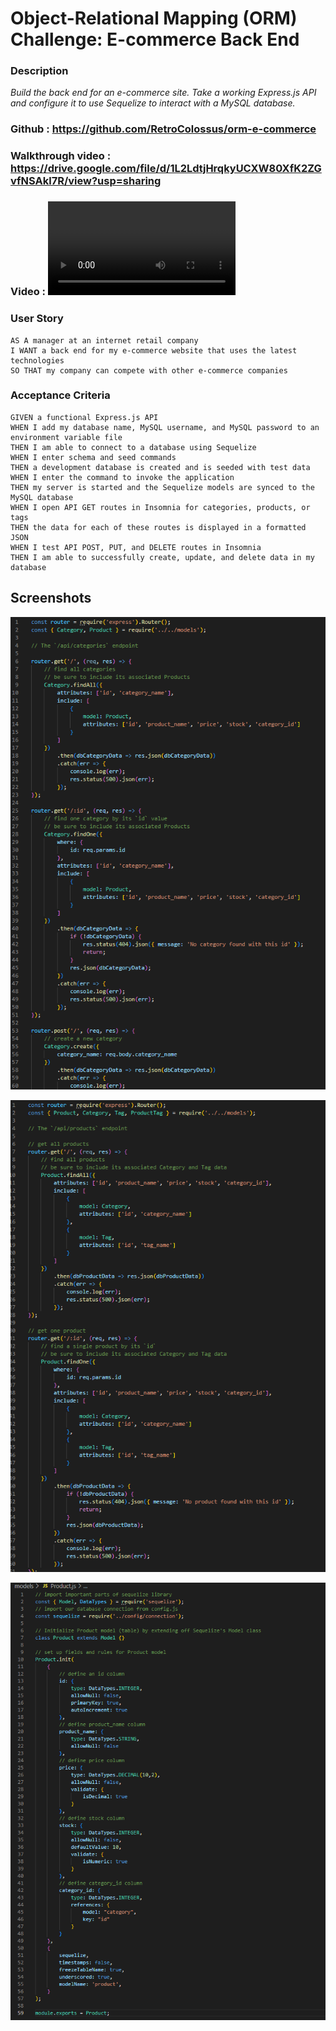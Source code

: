 # Object-Relational Mapping (ORM) Challenge: E-commerce Back End

### Description

*Build the back end for an e-commerce site. Take a working Express.js API and configure it to use Sequelize to interact with a MySQL database.*

### Github : https://github.com/RetroColossus/orm-e-commerce

### Walkthrough video : https://drive.google.com/file/d/1L2LdtjHrqkyUCXW80XfK2ZGvfNSAkl7R/view?usp=sharing

### Video : ![](/assets/video/ecommerce.mp4)

### User Story

```text
AS A manager at an internet retail company
I WANT a back end for my e-commerce website that uses the latest technologies
SO THAT my company can compete with other e-commerce companies
```

### Acceptance Criteria

```text
GIVEN a functional Express.js API
WHEN I add my database name, MySQL username, and MySQL password to an environment variable file
THEN I am able to connect to a database using Sequelize
WHEN I enter schema and seed commands
THEN a development database is created and is seeded with test data
WHEN I enter the command to invoke the application
THEN my server is started and the Sequelize models are synced to the MySQL database
WHEN I open API GET routes in Insomnia for categories, products, or tags
THEN the data for each of these routes is displayed in a formatted JSON
WHEN I test API POST, PUT, and DELETE routes in Insomnia
THEN I am able to successfully create, update, and delete data in my database
```

## Screenshots

![category-routes](/assets/images/category-routes.png)


![product-routes](/assets/images/product-routes.png)


![product](/assets/images/product.png)